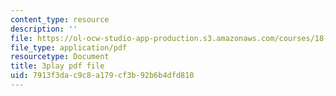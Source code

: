 ```yaml
---
content_type: resource
description: ''
file: https://ol-ocw-studio-app-production.s3.amazonaws.com/courses/18-03sc-differential-equations-fall-2011/7913f3dac9c8a179cf3b92b6b4dfd810_yD0_EQLxHcw.pdf
file_type: application/pdf
resourcetype: Document
title: 3play pdf file
uid: 7913f3da-c9c8-a179-cf3b-92b6b4dfd810
---
```

